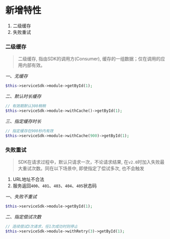 # 新增特性

1. 二级缓存
1. 失败重试


### 二级缓存

> 二级缓存, 指由SDK的调用方(Consumer), 缓存的一组数据；仅在调用的应用内部有效。

_一、无缓存_

```php
$this->serviceSdk->module->getById(1);
```

_二、默认时长缓存_

```php
// 有效期默认300稍稍
$this->serviceSdk->module->withCache()->getById(1);
```

_三、指定缓存时长_

```php
// 指定缓存在900秒内有效
$this->serviceSdk->module->withCache(900)->getById(1);
```


### 失败重试

> SDK在请求过程中，默认只请求一次，不论请求结果, 在`v2.0`时加入失败最大重试次数。同在以下场景中, 
即使指定了偿试多次, 也不会触发

1. URL地址不合法
1. 服务返回`400`、`401`、`403`、`404`、`405`状态码


_一、失败不重试_

```php
$this->serviceSdk->module->getById(1);
```

_二、指定偿试次数_

```php
// 连续偿试3次请求，任1次成功时则停止
$this->serviceSdk->module->withRetry(3)->getById(1);
```


